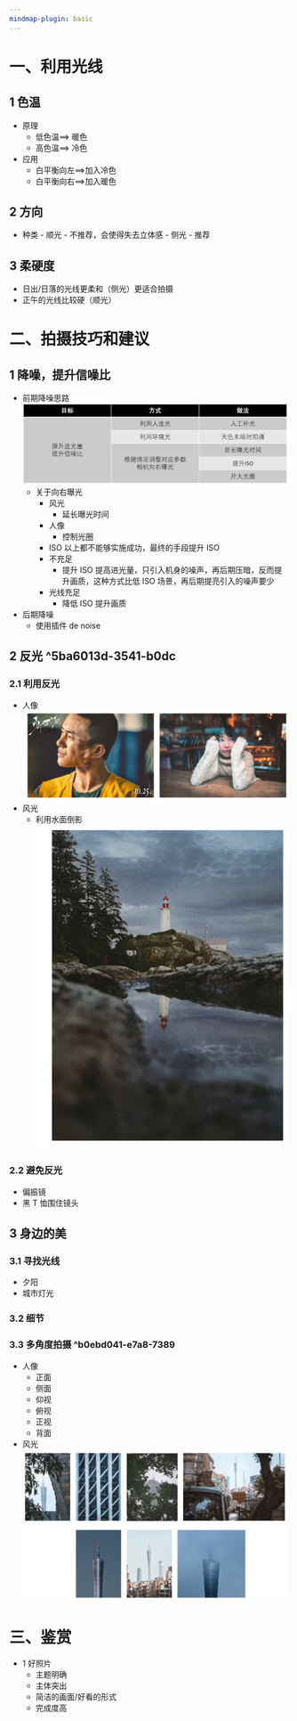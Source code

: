 ```yaml
---
mindmap-plugin: basic
---
```




# 一、利用光线
## 1 色温
- 原理
	- 低色温==> 暖色
	- 高色温==> 冷色
- 应用
	- 白平衡向左==>加入冷色
	- 白平衡向右==>加入暖色
## 2 方向
- 种类
		- 顺光
			- 不推荐，会使得失去立体感
		- 侧光
			- 推荐
## 3 柔硬度
- 日出/日落的光线更柔和（侧光）更适合拍摄
- 正午的光线比较硬（顺光）

# 二、拍摄技巧和建议
## 1 降噪，提升信噪比
- 前期降噪思路
	![](images/Pasted%20image%2020231216221237.png)
	- 关于向右曝光
		- 风光
			- 延长曝光时间
		- 人像
			- 控制光圈
		- ISO
			以上都不能够实施成功，最终的手段提升 ISO
		- 不充足
			- 提升 ISO 提高进光量，只引入机身的噪声，再后期压暗，反而提升画质，这种方式比低 ISO 场景，再后期提亮引入的噪声要少
		- 光线充足
			- 降低 ISO 提升画质
- 后期降噪
	- 使用插件 de noise
## 2 反光 ^5ba6013d-3541-b0dc
### 2.1 利用反光
- 人像
		![](images/Pasted%20image%2020231216222436.png)
- 风光
	- 利用水面倒影
		![](images/Pasted%20image%2020231216222545.png)
### 2.2 避免反光
- 偏振镜
- 黑 T 恤围住镜头
## 3 身边的美
### 3.1 寻找光线
- 夕阳
- 城市灯光
### 3.2 细节
### 3.3 多角度拍摄 ^b0ebd041-e7a8-7389
- 人像
	- 正面
	- 侧面
	- 仰视
	- 俯视
	- 正视
	- 背面
- 风光
	![](images/Pasted%20image%2020231216223432.png)

# 三、鉴赏
- 1 好照片
	- 主题明确
	- 主体突出
	- 简洁的画面/好看的形式
	- 完成度高